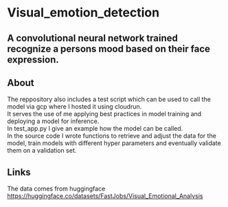 # Visual_emotion_detection
## A convolutional neural network trained recognize a persons mood based on their face expression.

## About <br>
The reppository also includes a test script which can be used to call the model via gcp where I hosted it using cloudrun. <br>
It serves the use of me applying best practices in model training and deploying a model for inference. <br>
In test_app.py I give an example how the model can be called.  <br>
In the source code I wrote functions to retrieve and adjust the data for the model, train models with different hyper parameters and eventually validate them on a validation set.

## Links
The data comes from huggingface https://huggingface.co/datasets/FastJobs/Visual_Emotional_Analysis
